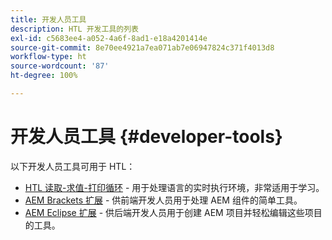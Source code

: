 ```yaml
---
title: 开发人员工具
description: HTL 开发工具的列表
exl-id: c5683ee4-a052-4a6f-8ad1-e18a4201414e
source-git-commit: 8e70ee4921a7ea071ab7e06947824c371f4013d8
workflow-type: ht
source-wordcount: '87'
ht-degree: 100%

---
```


# 开发人员工具 {#developer-tools}

以下开发人员工具可用于 HTL：

* [HTL 读取-求值-打印循环](https://github.com/Adobe-Marketing-Cloud/aem-htl-repl) - 用于处理语言的实时执行环境，非常适用于学习。
* [AEM Brackets 扩展](https://docs.adobe.com/content/help/zh-Hans/experience-manager-65/developing/devtools/aem-brackets.html) - 供前端开发人员用于处理 AEM 组件的简单工具。
* [AEM Eclipse 扩展](https://docs.adobe.com/content/help/zh-Hans/experience-manager-65/developing/devtools/aem-eclipse.html) - 供后端开发人员用于创建 AEM 项目并轻松编辑这些项目的工具。
